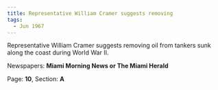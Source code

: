 ```yaml
---  
title: Representative William Cramer suggests removing  
tags:  
  - Jun 1967  
---  
```

  
Representative William Cramer suggests removing oil from tankers sunk along the coast during World War II.  
  
Newspapers: **Miami Morning News or The Miami Herald**  
  
Page: **10**, Section: **A** 
